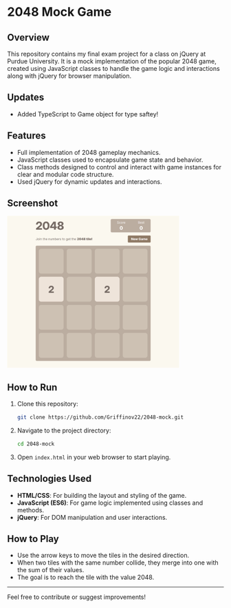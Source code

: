 # 2048 Mock Game

## Overview

This repository contains my final exam project for a class on jQuery at Purdue University. It is a mock implementation of the popular 2048 game, created using JavaScript classes to handle the game logic and interactions along with jQuery for browser manipulation.

## Updates
- Added TypeScript to Game object for type saftey!

## Features

- Full implementation of 2048 gameplay mechanics.
- JavaScript classes used to encapsulate game state and behavior.
- Class methods designed to control and interact with game instances for clear and modular code structure.
- Used jQuery for dynamic updates and interactions.

## Screenshot

<img src="images/landing-pic.png" style="width: 400px;" />

## How to Run

1. Clone this repository:
   ```bash
   git clone https://github.com/Griffinov22/2048-mock.git
   ```
2. Navigate to the project directory:
   ```bash
   cd 2048-mock
   ```
3. Open `index.html` in your web browser to start playing.

## Technologies Used

- **HTML/CSS**: For building the layout and styling of the game.
- **JavaScript (ES6)**: For game logic implemented using classes and methods.
- **jQuery**: For DOM manipulation and user interactions.

## How to Play

- Use the arrow keys to move the tiles in the desired direction.
- When two tiles with the same number collide, they merge into one with the sum of their values.
- The goal is to reach the tile with the value 2048.

---

Feel free to contribute or suggest improvements!
